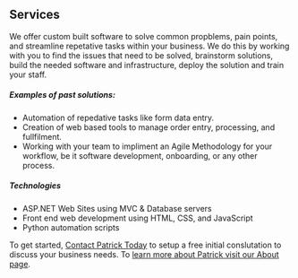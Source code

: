 <h2>Services</h2>

<p>We offer custom built software to solve common propblems, pain points, and streamline repetative tasks within your business.  We do this by working 
with you to find the issues that need to be solved, brainstorm solutions, build the needed software and infrastructure, deploy the solution and train your staff.</p>
<p></p>
<h5>Examples of past solutions:</h5>
<ul>
  <li>Automation of repedative tasks like form data entry.</li>
  <li>Creation of web based tools to manage order entry, processing, and fullfilment.</li>
  <li>Working with your team to impliment an Agile Methodology for your workflow, be it software development, onboarding, or any other process.</li>
</ul>
<p></p>
<h5>Technologies</h5>
<ul>
  <li>ASP.NET Web Sites using MVC & Database servers</li>
  <li>Front end web development using HTML, CSS, and JavaScript</li>
  <li>Python automation scripts</li>
</ul>
<p></p>
<p>To get started, <a href="/contactus.html">Contact Patrick Today</a> to setup a free initial conslutation to discuss your business needs.  
To <a href="/about.html">learn more about Patrick visit our About page</a>.</p>

